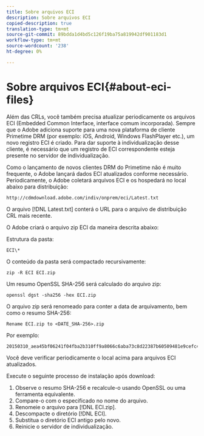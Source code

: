 ```yaml
---
title: Sobre arquivos ECI
description: Sobre arquivos ECI
copied-description: true
translation-type: tm+mt
source-git-commit: 89bdda1d4bd5c126f19ba75a819942df901183d1
workflow-type: tm+mt
source-wordcount: '238'
ht-degree: 0%

---
```



# Sobre arquivos ECI{#about-eci-files}

Além das CRLs, você também precisa atualizar periodicamente os arquivos ECI (Embedded Common Interface, interface comum incorporada). Sempre que o Adobe adiciona suporte para uma nova plataforma de cliente Primetime DRM (por exemplo: iOS, Android, Windows FlashPlayer etc.), um novo registro ECI é criado. Para dar suporte à individualização desse cliente, é necessário que um registro de ECI correspondente esteja presente no servidor de individualização.

Como o lançamento de novos clientes DRM do Primetime não é muito frequente, o Adobe lançará dados ECI atualizados conforme necessário. Periodicamente, o Adobe coletará arquivos ECI e os hospedará no local abaixo para distribuição:

```
http://cdmdownload.adobe.com/indiv/onprem/eci/Latest.txt
```

O arquivo [!DNL Latest.txt] conterá o URL para o arquivo de distribuição CRL mais recente.

O Adobe criará o arquivo zip ECI da maneira descrita abaixo:

Estrutura da pasta:

```
ECI\*
```

O conteúdo da pasta será compactado recursivamente:

```
zip -R ECI ECI.zip
```

Um resumo OpenSSL SHA-256 será calculado do arquivo zip:

```
openssl dgst -sha256 -hex ECI.zip
```

O arquivo zip será renomeado para conter a data de arquivamento, bem como o resumo SHA-256:

```
Rename ECI.zip to <DATE_SHA-256>.zip
```

Por exemplo:

```
20150310_aea45bf06241f04fba2b310ff9a8066c6aba73c8d22387b60509481e9cefc43e.zip
```

Você deve verificar periodicamente o local acima para arquivos ECI atualizados.

Execute o seguinte processo de instalação após download:

1. Observe o resumo SHA-256 e recalcule-o usando OpenSSL ou uma ferramenta equivalente.
1. Compare-o com o especificado no nome do arquivo.
1. Renomeie o arquivo para [!DNL ECI.zip].
1. Descompacte o diretório [!DNL ECI].
1. Substitua o diretório ECI antigo pelo novo.
1. Reinicie o servidor de individualização.

